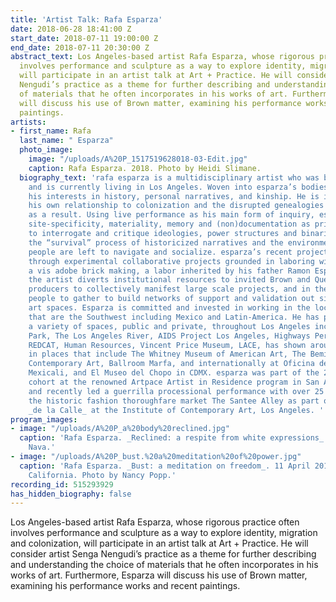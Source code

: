 ```yaml
---
title: 'Artist Talk: Rafa Esparza'
date: 2018-06-28 18:41:00 Z
start_date: 2018-07-11 19:00:00 Z
end_date: 2018-07-11 20:30:00 Z
abstract_text: Los Angeles-based artist Rafa Esparza, whose rigorous practice often
  involves performance and sculpture as a way to explore identity, migration and colonization,
  will participate in an artist talk at Art + Practice. He will consider artist Senga
  Nengudi’s practice as a theme for further describing and understanding the choice
  of materials that he often incorporates in his works of art. Furthermore, Esparza
  will discuss his use of Brown matter, examining his performance works and recent
  paintings.
artists:
- first_name: Rafa
  last_name: " Esparza"
  photo_image:
    image: "/uploads/A%20P_1517519628018-03-Edit.jpg"
    caption: Rafa Esparza. 2018. Photo by Heidi Slimane.
  biography_text: 'rafa esparza is a multidisciplinary artist who was born, raised,
    and is currently living in Los Angeles. Woven into esparza’s bodies of work are
    his interests in history, personal narratives, and kinship. He is inspired by
    his own relationship to colonization and the disrupted genealogies that come forth
    as a result. Using live performance as his main form of inquiry, esparza employs
    site-specificity, materiality, memory and (non)documentation as primary tools
    to interrogate and critique ideologies, power structures and binaries that problematize
    the “survival” process of historicized narratives and the environments wherein
    people are left to navigate and socialize. esparza’s recent projects have evolved
    through experimental collaborative projects grounded in laboring with land vis
    a vis adobe brick making, a labor inherited by his father Ramon Esparza, where
    the artist diverts institutional resources to invited Brown and Queer cultural
    producers to collectively manifest large scale projects, and in the process brings
    people to gather to build networks of support and validation out side of traditional
    art spaces. Esparza is committed and invested in working in the local geographies
    that are the Southwest including Mexico and Latin-America. He has performed in
    a variety of spaces, public and private, throughout Los Angeles including Elysian
    Park, The Los Angeles River, AIDS Project Los Angeles, Highways Performance Space,
    REDCAT, Human Resources, Vincent Price Museum, LACE, has shown around the U.S.
    in places that include The Whitney Museum of American Art, The Bemis Center for
    Contemporary Art, Ballroom Marfa, and internationally at Oficina de Procesos,
    Mexicali, and El Museo del Chopo in CDMX. esparza was part of the 2018 spring
    cohort at the renowned Artpace Artist in Residence program in San Antonio, Texas,
    and recently led a guerrilla processional performance with over 25 artists through
    the historic fashion thoroughfare market The Santee Alley as part of his project
    _de la Calle_ at the Institute of Contemporary Art, Los Angeles. '
program_images:
- image: "/uploads/A%20P_a%20body%20reclined.jpg"
  caption: 'Rafa Esparza. _Reclined: a respite from white expressions_. Photo by Nacho
    Nava.'
- image: "/uploads/A%20P_bust.%20a%20meditation%20of%20power.jpg"
  caption: 'Rafa Esparza. _Bust: a meditation on freedom_. 11 April 2015. Los Angeles,
    California. Photo by Nancy Popp.'
recording_id: 515293929
has_hidden_biography: false
---
```


Los Angeles-based artist Rafa Esparza, whose rigorous practice often involves performance and sculpture as a way to explore identity, migration and colonization, will participate in an artist talk at Art + Practice. He will consider artist Senga Nengudi’s practice as a theme for further describing and understanding the choice of materials that he often incorporates in his works of art. Furthermore, Esparza will discuss his use of Brown matter, examining his performance works and recent paintings.